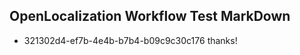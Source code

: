 ## OpenLocalization Workflow Test MarkDown
* 321302d4-ef7b-4e4b-b7b4-b09c9c30c176 thanks!

<!--HONumber=Jul16_HO3-->


